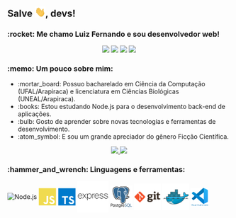 <h2>Salve <img src="img/hi.gif" width="24">, devs!</h2>

<h3>:rocket: Me chamo Luiz Fernando e sou desenvolvedor web!</h3>
<div align="center">
  <a href="https://www.linkedin.com/in/luizfernando2" target="_blank"><img src="https://img.shields.io/badge/-LinkedIn-%230077B5?style=for-the-badge&logo=linkedin&logoColor=white" target="_blank"></a>
  <a href="mailto:luiz-fsilva37@hotmail.com"><img src="https://img.shields.io/badge/Microsoft_Outlook-0078D4?style=for-the-badge&logo=microsoft-outlook&logoColor=white" target="_blank"></a>
  <a href="https://lfnd0.github.io/"><img src="https://img.shields.io/badge/website-000000?style=for-the-badge&logo=About.me&logoColor=white" target="_blank"></a>
  <a href="https://instagram.com/lfnd0" target="_blank"><img src="https://img.shields.io/badge/-Instagram-%23E4405F?style=for-the-badge&logo=instagram&logoColor=white" target="_blank"></a>
</div>

<h3>:memo: Um pouco sobre mim:</h3>
<ul>
  <li>:mortar_board: Possuo bacharelado em Ciência da Computação (UFAL/Arapiraca) e licenciatura em Ciências Biológicas (UNEAL/Arapiraca).</li>
  <li>:books: Estou estudando Node.js para o desenvolvimento back-end de aplicações.</li>
  <li>:bulb: Gosto de aprender sobre novas tecnologias e ferramentas de desenvolvimento.</li>
  <li>:atom_symbol: E sou um grande apreciador do gênero Ficção Científica.</li>
</ul>

<div align="center">
  <a href="https://github.com/lfnd0">
    <img height="166px" src="https://github-readme-stats.vercel.app/api?username=lfnd0&show_icons=true&count_private=true&theme=city_lights"/>
    <img height="166px" src="https://github-readme-stats.vercel.app/api/top-langs/?username=lfnd0&layout=compact&hide=css&langs_count=5&theme=city_lights"/>
  </a>
</div>

<h3>:hammer_and_wrench: Linguagens e ferramentas:</h3>
<div>
  <img align="center" alt="Node.js" width="70" src="https://cdn.jsdelivr.net/gh/devicons/devicon/icons/nodejs/nodejs-original-wordmark.svg">
  <img align="center" alt="JavaScript" width="40" src="https://raw.githubusercontent.com/devicons/devicon/master/icons/javascript/javascript-plain.svg">
  <img align="center" alt="TypeScript" width="40" src="https://raw.githubusercontent.com/devicons/devicon/master/icons/typescript/typescript-plain.svg">
  <img align="center" alt="Express.js" width="70" src="https://raw.githubusercontent.com/devicons/devicon/master/icons/express/express-original-wordmark.svg">
  <img align="center" alt="PostgreSQL" width="50" src="https://raw.githubusercontent.com/devicons/devicon/master/icons/postgresql/postgresql-original-wordmark.svg">
  <img align="center" alt="Git" width="60" src="https://raw.githubusercontent.com/devicons/devicon/master/icons/git/git-original-wordmark.svg">
  <img align="center" alt="Docker" width="60" src="https://raw.githubusercontent.com/devicons/devicon/master/icons/docker/docker-original.svg">
  <img align="center" alt="VS Code" width="40" src="https://raw.githubusercontent.com/devicons/devicon/master/icons/vscode/vscode-original-wordmark.svg">
</div>
